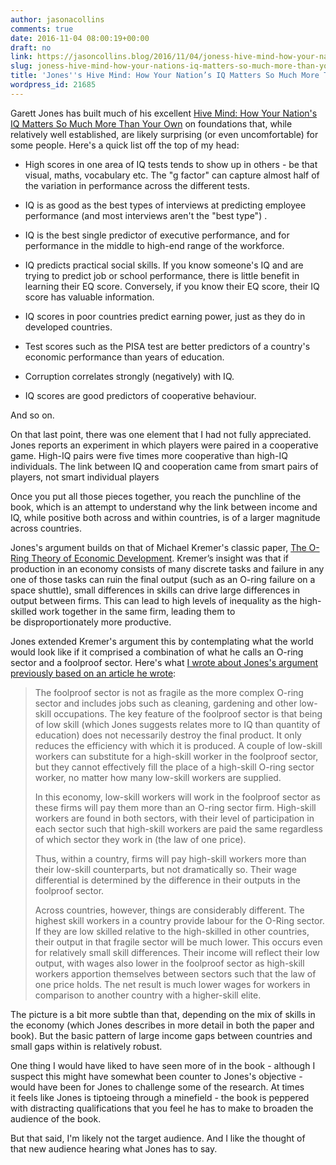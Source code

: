 ```yaml
---
author: jasonacollins
comments: true
date: 2016-11-04 08:00:19+00:00
draft: no
link: https://jasoncollins.blog/2016/11/04/joness-hive-mind-how-your-nations-iq-matters-so-much-more-than-your-own/
slug: joness-hive-mind-how-your-nations-iq-matters-so-much-more-than-your-own
title: 'Jones''s Hive Mind: How Your Nation’s IQ Matters So Much More Than Your Own'
wordpress_id: 21685
---
```


Garett Jones has built much of his excellent [Hive Mind: How Your Nation's IQ Matters So Much More Than Your Own](http://amzn.to/2dnGPhq) on foundations that, while relatively well established, are likely surprising (or even uncomfortable) for some people. Here's a quick list off the top of my head:




    
  * High scores in one area of IQ tests tends to show up in others - be that visual, maths, vocabulary etc. The "g factor" can capture almost half of the variation in performance across the different tests.

    
  * IQ is as good as the best types of interviews at predicting employee performance (and most interviews aren't the "best type") .

    
  * IQ is the best single predictor of executive performance, and for performance in the middle to high-end range of the workforce.

    
  * IQ predicts practical social skills. If you know someone's IQ and are trying to predict job or school performance, there is little benefit in learning their EQ score. Conversely, if you know their EQ score, their IQ score has valuable information.

    
  * IQ scores in poor countries predict earning power, just as they do in developed countries.

    
  * Test scores such as the PISA test are better predictors of a country's economic performance than years of education.

    
  * Corruption correlates strongly (negatively) with IQ.

    
  * IQ scores are good predictors of cooperative behaviour.



And so on.

On that last point, there was one element that I had not fully appreciated. Jones reports an experiment in which players were paired in a cooperative game. High-IQ pairs were five times more cooperative than high-IQ individuals. The link between IQ and cooperation came from smart pairs of players, not smart individual players

Once you put all those pieces together, you reach the punchline of the book, which is an attempt to understand why the link between income and IQ, while positive both across and within countries, is of a larger magnitude across countries.

Jones's argument builds on that of Michael Kremer's classic paper, [The O-Ring Theory of Economic Development](https://jasoncollins.blog/2013/01/11/kremers-o-ring-theory-of-economic-development/). Kremer’s insight was that if production in an economy consists of many discrete tasks and failure in any one of those tasks can ruin the final output (such as an O-ring failure on a space shuttle), small differences in skills can drive large differences in output between firms. This can lead to high levels of inequality as the high-skilled work together in the same firm, leading them to be disproportionately more productive.

Jones extended Kremer's argument this by contemplating what the world would look like if it comprised a combination of what he calls an O-ring sector and a foolproof sector. Here's what [I wrote about Jones's argument previously based on an article he wrote](https://jasoncollins.blog/2013/01/14/o-ring-and-foolproof-sectors/):



<blockquote>The foolproof sector is not as fragile as the more complex O-ring sector and includes jobs such as cleaning, gardening and other low-skill occupations. The key feature of the foolproof sector is that being of low skill (which Jones suggests relates more to IQ than quantity of education) does not necessarily destroy the final product. It only reduces the efficiency with which it is produced. A couple of low-skill workers can substitute for a high-skill worker in the foolproof sector, but they cannot effectively fill the place of a high-skill O-ring sector worker, no matter how many low-skill workers are supplied.

In this economy, low-skill workers will work in the foolproof sector as these firms will pay them more than an O-ring sector firm. High-skill workers are found in both sectors, with their level of participation in each sector such that high-skill workers are paid the same regardless of which sector they work in (the law of one price).

Thus, within a country, firms will pay high-skill workers more than their low-skill counterparts, but not dramatically so. Their wage differential is determined by the difference in their outputs in the foolproof sector.

Across countries, however, things are considerably different. The highest skill workers in a country provide labour for the O-Ring sector. If they are low skilled relative to the high-skilled in other countries, their output in that fragile sector will be much lower. This occurs even for relatively small skill differences. Their income will reflect their low output, with wages also lower in the foolproof sector as high-skill workers apportion themselves between sectors such that the law of one price holds. The net result is much lower wages for workers in comparison to another country with a higher-skill elite.</blockquote>



The picture is a bit more subtle than that, depending on the mix of skills in the economy (which Jones describes in more detail in both the paper and book). But the basic pattern of large income gaps between countries and small gaps within is relatively robust.

One thing I would have liked to have seen more of in the book - although I suspect this might have somewhat been counter to Jones's objective - would have been for Jones to challenge some of the research. At times it feels like Jones is tiptoeing through a minefield - the book is peppered with distracting qualifications that you feel he has to make to broaden the audience of the book.

But that said, I'm likely not the target audience. And I like the thought of that new audience hearing what Jones has to say.
